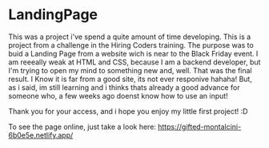 # LandingPage
  This was a project i've spend a quite amount of time developing. This is a project from a challenge in the Hiring Coders training. The purpose was to buid a Landing 
  Page from a website wich is near to the Black Friday event. I am reeeally weak at HTML and CSS, because I am a backend developer, but I'm trying to open my mind to 
  something new and, well. That was the final result. 
  I Know it is far from a good site, its not ever responive hahaha! But, as i said, im still learning and i thinks thats already a good advance for someone who,
  a few weeks ago doenst know how to use an input!
  
  Thank you for your access, and i hope you enjoy my little first project! :D

To see the page online, just take a look here:
https://gifted-montalcini-6b0e5e.netlify.app/
